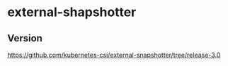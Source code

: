 # external-shapshotter

## Version

https://github.com/kubernetes-csi/external-snapshotter/tree/release-3.0
